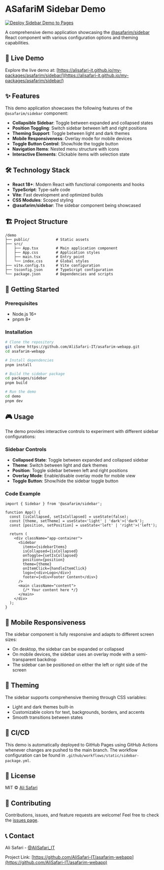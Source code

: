 # ASafariM Sidebar Demo

[![Deploy Sidebar Demo to Pages](https://github.com/AliSafari-IT/asafarim-webapp/actions/workflows/static/sidebar-package.yml/badge.svg)](https://github.com/AliSafari-IT/asafarim-webapp/actions/workflows/static/sidebar-package.yml)

A comprehensive demo application showcasing the [@asafarim/sidebar](https://github.com/AliSafari-IT/asafarim-webapp/tree/main/packages/sidebar) React component with various configuration options and theming capabilities.

## 🚀 Live Demo

Explore the live demo at: [https://alisafari-it.github.io/my-packages/asafarim/sidebar/](https://alisafari-it.github.io/my-packages/asafarim/sidebar/)

## ✨ Features

This demo application showcases the following features of the `@asafarim/sidebar` component:

- **Collapsible Sidebar**: Toggle between expanded and collapsed states
- **Position Toggling**: Switch sidebar between left and right positions
- **Theming Support**: Toggle between light and dark themes
- **Mobile Responsiveness**: Overlay mode for mobile devices
- **Toggle Button Control**: Show/hide the toggle button
- **Navigation Items**: Nested menu structure with icons
- **Interactive Elements**: Clickable items with selection state

## 🛠️ Technology Stack

- **React 18+**: Modern React with functional components and hooks
- **TypeScript**: Type-safe code
- **Vite**: Fast development and optimized builds
- **CSS Modules**: Scoped styling
- **@asafarim/sidebar**: The sidebar component being showcased

## 🏗️ Project Structure

```text
/demo
├── public/            # Static assets
├── src/
│   ├── App.tsx        # Main application component
│   ├── App.css        # Application styles
│   ├── main.tsx       # Entry point
│   └── index.css      # Global styles
├── vite.config.ts     # Vite configuration
├── tsconfig.json      # TypeScript configuration
└── package.json       # Dependencies and scripts
```

## 🚦 Getting Started

### Prerequisites

- Node.js 16+
- pnpm 8+

### Installation

```bash
# Clone the repository
git clone https://github.com/AliSafari-IT/asafarim-webapp.git
cd asafarim-webapp

# Install dependencies
pnpm install

# Build the sidebar package
cd packages/sidebar
pnpm build

# Run the demo
cd demo
pnpm dev
```

## 🎮 Usage

The demo provides interactive controls to experiment with different sidebar configurations:

### Sidebar Controls

- **Collapsed State**: Toggle between expanded and collapsed sidebar
- **Theme**: Switch between light and dark themes
- **Position**: Toggle sidebar between left and right positions
- **Overlay Mode**: Enable/disable overlay mode for mobile view
- **Toggle Button**: Show/hide the sidebar toggle button

### Code Example

```tsx
import { Sidebar } from '@asafarim/sidebar';

function App() {
  const [isCollapsed, setIsCollapsed] = useState(false);
  const [theme, setTheme] = useState<'light' | 'dark'>('dark');
  const [position, setPosition] = useState<'left' | 'right'>('left');
  
  return (
    <div className="app-container">
      <Sidebar
        items={sidebarItems}
        isCollapsed={isCollapsed}
        onToggle={setIsCollapsed}
        position={position}
        theme={theme}
        onItemClick={handleItemClick}
        logo={<div>Logo</div>}
        footer={<div>Footer Content</div>}
      />
      <main className="content">
        {/* Your content here */}
      </main>
    </div>
  );
}
```

## 📱 Mobile Responsiveness

The sidebar component is fully responsive and adapts to different screen sizes:

- On desktop, the sidebar can be expanded or collapsed
- On mobile devices, the sidebar uses an overlay mode with a semi-transparent backdrop
- The sidebar can be positioned on either the left or right side of the screen

## 🎨 Theming

The sidebar supports comprehensive theming through CSS variables:

- Light and dark themes built-in
- Customizable colors for text, backgrounds, borders, and accents
- Smooth transitions between states

## 🔄 CI/CD

This demo is automatically deployed to GitHub Pages using GitHub Actions whenever changes are pushed to the main branch. The workflow configuration can be found in `.github/workflows/static/sidebar-package.yml`.

## 📄 License

MIT © [Ali Safari](https://github.com/AliSafari-IT)

## 🤝 Contributing

Contributions, issues, and feature requests are welcome! Feel free to check the [issues page](https://github.com/AliSafari-IT/asafarim-webapp/issues).

## 📞 Contact

Ali Safari - [@AliSafari_IT](https://twitter.com/AliSafari_IT)

Project Link: [https://github.com/AliSafari-IT/asafarim-webapp](https://github.com/AliSafari-IT/asafarim-webapp)
